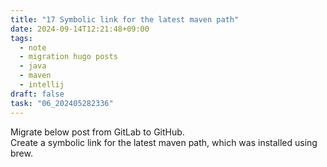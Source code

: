 ```yaml
---
title: "17 Symbolic link for the latest maven path"
date: 2024-09-14T12:21:48+09:00
tags:
  - note
  - migration hugo posts
  - java
  - maven
  - intellij
draft: false
task: "06_202405282336"
---
```


Migrate below post from GitLab to GitHub.  
Create a symbolic link for the latest maven path, which was installed using brew.  
